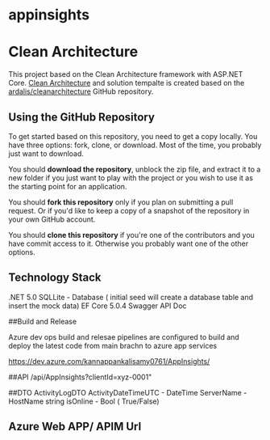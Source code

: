# appinsights

# Clean Architecture

This project based on the Clean Architecture framework with ASP.NET Core. [Clean Architecture](https://docs.microsoft.com/en-us/dotnet/architecture/modern-web-apps-azure/common-web-application-architectures#clean-architecture) and solution tempalte is created based on the [ardalis/cleanarchitecture](https://github.com/ardalis/cleanarchitecture) GitHub repository.


## Using the GitHub Repository

To get started based on this repository, you need to get a copy locally. You have three options: fork, clone, or download. Most of the time, you probably just want to download.

You should **download the repository**, unblock the zip file, and extract it to a new folder if you just want to play with the project or you wish to use it as the starting point for an application.

You should **fork this repository** only if you plan on submitting a pull request. Or if you'd like to keep a copy of a snapshot of the repository in your own GitHub account.

You should **clone this repository** if you're one of the contributors and you have commit access to it. Otherwise you probably want one of the other options.

## Technology Stack

.NET 5.0
SQLLite - Database ( initial seed will create a database table and insert the mock data)
EF Core 5.0.4 
Swagger API Doc


##Build and Release

Azure dev ops build and relesae pipelines are configured to build and deploy the latest code from main brachn to azure app services

https://dev.azure.com/kannappankalisamy0761/AppInsights/



##API
/api/AppInsights?clientId=xyz-0001" 

##DTO
ActivityLogDTO
ActivityDateTimeUTC - DateTime
ServerName - HostName string
isOnline - Bool ( True/False)



## Azure Web APP/ APIM Url

